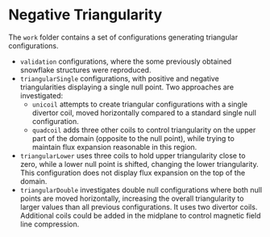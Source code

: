 # Negative Triangularity
The `work` folder contains a set of configurations generating triangular
configurations.

- `validation` configurations, where the some previously obtained snowflake
    structures were reproduced.
- `triangularSingle` configurations, with positive and negative triangularities
    displaying a single null point. Two approaches are investigated:
    - `unicoil` attempts to create triangular configurations with a single
        divertor coil, moved horizontally compared to a standard single null
        configuration.
    - `quadcoil` adds three other coils to control triangularity on the upper
        part of the domain (opposite to the null point), while trying to
        maintain flux expansion reasonable in this region.
- `triangularLower` uses three coils to hold upper triangularity close to zero,
    while a lower null point is shifted, changing the lower triangularity. This
    configuration does not display flux expansion on the top of the domain.
- `triangularDouble` investigates double null configurations where both null
    points are moved horizontally, increasing the overall triangularity to
    larger values than all previous configurations. It uses two divertor coils.
    Additional coils could be added in the midplane to control magnetic field
    line compression.

